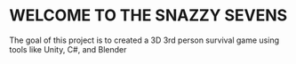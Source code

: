 # WELCOME TO THE SNAZZY SEVENS

The goal of this project is to created a 3D 3rd person  survival game using tools like Unity, C#, and Blender
